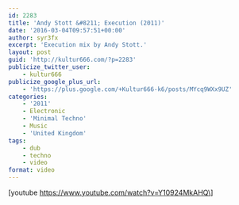 ```yaml
---
id: 2283
title: 'Andy Stott &#8211; Execution (2011)'
date: '2016-03-04T09:57:51+00:00'
author: syr3fx
excerpt: 'Execution mix by Andy Stott.'
layout: post
guid: 'http://kultur666.com/?p=2283'
publicize_twitter_user:
    - kultur666
publicize_google_plus_url:
    - 'https://plus.google.com/+Kultur666-k6/posts/MYcq9WXx9UZ'
categories:
    - '2011'
    - Electronic
    - 'Minimal Techno'
    - Music
    - 'United Kingdom'
tags:
    - dub
    - techno
    - video
format: video
---
```


\[youtube https://www.youtube.com/watch?v=Y10924MkAHQ\]